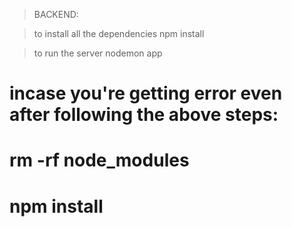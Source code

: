 > BACKEND:

> to install all the dependencies
> npm install

> to run the server
> nodemon app

# incase you're getting error even after following the above steps:
# rm -rf node_modules
# npm install
